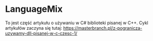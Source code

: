 # LanguageMix
To jest część artykułu o używaniu w C# biblioteki pisanej w C++. Cykl artykułów zaczyna się tutaj: https://masterbranch.pl/z-pogranicza-uzywamy-dll-pisanej-w-c-czesc-1/

